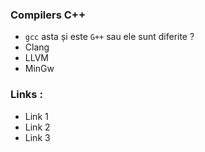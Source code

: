 ### Compilers C++

* `gcc` asta și este `G++` sau ele sunt diferite ?
* Clang
* LLVM
* MinGw


### Links :
* Link 1
* Link 2
* Link 3